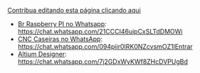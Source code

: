 

[Contribua editando esta página clicando aqui](https://github.com/ArduinoMinas/pcbnapratica/edit/master/docs/grupos.md)

 * [Br Raspberry PI no Whatsapp](https://chat.whatsapp.com/21CCCI46uipCxSLTdDMOWi): https://chat.whatsapp.com/21CCCI46uipCxSLTdDMOWi
 * [CNC Caseiras no WhatsApp](https://chat.whatsapp.com/094piir0IRK0NZcvsmOZ1lEntrar): https://chat.whatsapp.com/094piir0IRK0NZcvsmOZ1lEntrar 
 * [Altium Designer](https://chat.whatsapp.com/7j2GDxWyKWf8ZHcDVPUgBd): https://chat.whatsapp.com/7j2GDxWyKWf8ZHcDVPUgBd

